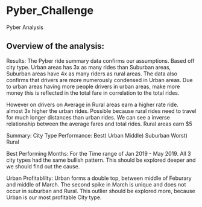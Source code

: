 # Pyber_Challenge
Pyber Analysis


## Overview of the analysis:


Results: The Pyber ride summary data confirms our assumptions. Based off city type. Urban areas has 3x as many rides than Suburban areas, Suburban areas have 4x as many riders as rural areas. The data also confirms that drivers are more numerously condensed in Urban areas. Due to urban areas having more people drivers in urban areas, make more money this is reflected in the total fare in correlation to the total rides. 

However on drivers on Average in Rural areas earn a higher rate ride. almost 3x higher the urban rides. Possible because rural rides need to travel for much longer distances than urban rides. We can see a inverse relationship between the average fares and total rides. Rural areas earn $5 

Summary:
City Type Performance: 
Best) Urban
Middle) Suburban
Worst) Rural

Best Performing Months: 
For the Time range of Jan 2019 - May 2019. All 3 city types had the same bullish pattern. This should be explored deeper and we should find out the cause.

Urban Profitablilty: 
Urban forms a double top, between middle of Feburary and middle of March. The second spike in March is unique and does not occur in suburban and Rural. This outlier should be explored more, because Urban is our most profitable City type.


